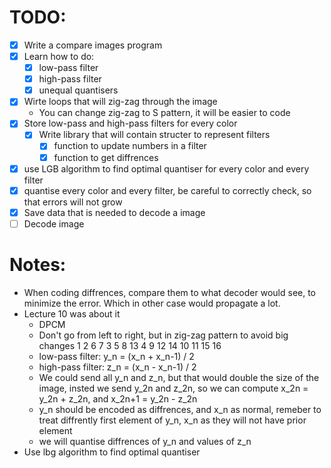 # TODO:
- [x] Write a compare images program
- [x] Learn how to do:
    - [x] low-pass filter
    - [x] high-pass filter
    - [x] unequal quantisers
- [x] Wirte loops that will zig-zag through the image
    - You can change zig-zag to S pattern, it will be easier to code
- [x] Store low-pass and high-pass filters for every color
    - [x] Write library that will contain structer to represent filters
        - [x] function to update numbers in a filter
        - [x] function to get diffrences
- [x] use LGB algorithm to find optimal quantiser for every color and every filter
- [x] quantise every color and every filter, be careful to correctly check, so that errors will not grow
- [x] Save data that is needed to decode a image
- [ ] Decode image

# Notes:
- When coding diffrences, compare them to what decoder would see, to minimize the error. Which in other case would propagate a lot.
- Lecture 10 was about it
    - DPCM
    - Don't go from left to right, but in zig-zag pattern to avoid big changes
        1   2   6   7
        3   5   8   13
        4   9   12  14
        10  11  15  16
    - low-pass filter: y_n = (x_n + x_n-1) / 2
    - high-pass filter: z_n = (x_n - x_n-1) / 2
    - We could send all y_n and z_n, but that would double the size of the image, insted we send y_2n and z_2n, so we can compute x_2n = y_2n + z_2n, and x_2n+1 = y_2n - z_2n
    - y_n should be encoded as diffrences, and x_n as normal, remeber to treat diffrently first element of y_n, x_n as they will not have prior element
    - we will quantise diffrences of y_n and values of z_n
- Use lbg algorithm to find optimal quantiser
